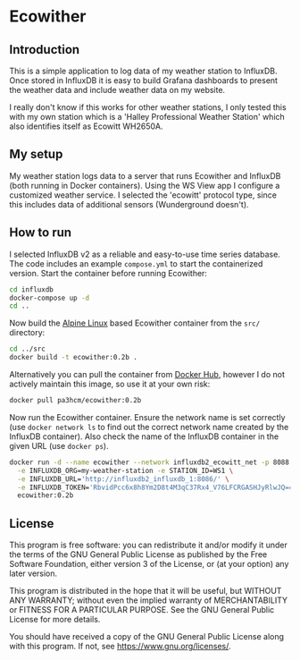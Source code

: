 # Ecowither


## Introduction

This is a simple application to log data of my weather station to InfluxDB. Once stored in InfluxDB it is easy to build Grafana dashboards to present the weather data and include weather data on my website.

I really don't know if this works for other weather stations, I only tested this with my own station which is a 'Halley Professional Weather Station' which also identifies itself as Ecowitt WH2650A.


## My setup

My weather station logs data to a server that runs Ecowither and InfluxDB (both running in Docker containers). Using the WS View app I configure a customized weather service. I selected the 'ecowitt' protocol type, since this includes data of additional sensors (Wunderground doesn't).


## How to run

I selected InfluxDB v2 as a reliable and easy-to-use time series database. The code includes an example `compose.yml` to start the containerized version. Start the container before running Ecowither:

``` sh
cd influxdb
docker-compose up -d
cd ..
```

Now build the [Alpine Linux](https://www.alpinelinux.org/) based Ecowither container from the `src/` directory:

``` sh
cd ../src
docker build -t ecowither:0.2b .
```

Alternatively you can pull the container from [Docker Hub](https://hub.docker.com/r/pa3hcm/ecowither), however I do not actively maintain this image, so use it at your own risk:

``` sh
docker pull pa3hcm/ecowither:0.2b
```

Now run the Ecowither container. Ensure the network name is set correctly (use `docker network ls` to find out the correct network name created by the InfluxDB container). Also check the name of the InfluxDB container in the given URL (use `docker ps`).

``` sh
docker run -d --name ecowither --network influxdb2_ecowitt_net -p 8088:8088 \
  -e INFLUXDB_ORG=my-weather-station -e STATION_ID=WS1 \
  -e INFLUXDB_URL='http://influxdb2_influxdb_1:8086/' \
  -e INFLUXDB_TOKEN='RbvidPcc6x8h8Ym2D8t4M3qC37Rx4_V76LFCRGASHJyRlwJQ==' \
  ecowither:0.2b
```


## License

This program is free software: you can redistribute it and/or modify it under the terms of the GNU General Public License as published by the Free Software Foundation, either version 3 of the License, or (at your option) any later version.

This program is distributed in the hope that it will be useful, but WITHOUT ANY WARRANTY; without even the implied warranty of MERCHANTABILITY or FITNESS FOR A PARTICULAR PURPOSE. See the GNU General Public License for more details.

You should have received a copy of the GNU General Public License along with this program. If not, see <https://www.gnu.org/licenses/>.
